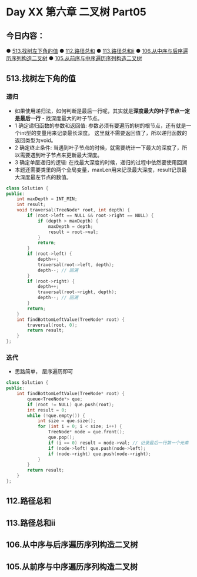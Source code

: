 # Day XX 第六章 二叉树 Part05

## 今日内容：

● [513.找树左下角的值](https://programmercarl.com/0513.%E6%89%BE%E6%A0%91%E5%B7%A6%E4%B8%8B%E8%A7%92%E7%9A%84%E5%80%BC.html)
● [112.路径总和](https://programmercarl.com/0112.%E8%B7%AF%E5%BE%84%E6%80%BB%E5%92%8C.html)
● [113.路径总和ii](https://programmercarl.com/0112.%E8%B7%AF%E5%BE%84%E6%80%BB%E5%92%8C.html)
● [106.从中序与后序遍历序列构造二叉树](https://programmercarl.com/0106.%E4%BB%8E%E4%B8%AD%E5%BA%8F%E4%B8%8E%E5%90%8E%E5%BA%8F%E9%81%8D%E5%8E%86%E5%BA%8F%E5%88%97%E6%9E%84%E9%80%A0%E4%BA%8C%E5%8F%89%E6%A0%91.html)
● [105.从前序与中序遍历序列构造二叉树](https://programmercarl.com/0106.%E4%BB%8E%E4%B8%AD%E5%BA%8F%E4%B8%8E%E5%90%8E%E5%BA%8F%E9%81%8D%E5%8E%86%E5%BA%8F%E5%88%97%E6%9E%84%E9%80%A0%E4%BA%8C%E5%8F%89%E6%A0%91.html)


## 513.找树左下角的值
### 递归
- 如果使用递归法，如何判断是最后一行呢，其实就是**深度最大的叶子节点一定是最后一行** - 找深度最大的叶子节点。
- 1 确定递归函数的参数和返回值: 参数必须有要遍历的树的根节点，还有就是一个int型的变量用来记录最长深度。 这里就不需要返回值了，所以递归函数的返回类型为void。
- 2 确定终止条件: 当遇到叶子节点的时候，就需要统计一下最大的深度了，所以需要遇到叶子节点来更新最大深度。
- 3 确定单层递归的逻辑: 在找最大深度的时候，递归的过程中依然要使用回溯
- 本题还需要类里的两个全局变量，maxLen用来记录最大深度，result记录最大深度最左节点的数值。
```cpp
class Solution {
public:
    int maxDepth = INT_MIN;
    int result;
    void traversal(TreeNode* root, int depth) {
        if (root->left == NULL && root->right == NULL) {
            if (depth > maxDepth) {
                maxDepth = depth;
                result = root->val;
            }
            return;
        }
        if (root->left) {
            depth++;
            traversal(root->left, depth);
            depth--; // 回溯
        }
        if (root->right) {
            depth++;
            traversal(root->right, depth);
            depth--; // 回溯
        }
        return;
    }
    int findBottomLeftValue(TreeNode* root) {
        traversal(root, 0);
        return result;
    }
};
```

### 迭代
- 思路简单， 层序遍历即可
```cpp
class Solution {
public:
    int findBottomLeftValue(TreeNode* root) {
        queue<TreeNode*> que;
        if (root != NULL) que.push(root);
        int result = 0;
        while (!que.empty()) {
            int size = que.size();
            for (int i = 0; i < size; i++) {
                TreeNode* node = que.front();
                que.pop();
                if (i == 0) result = node->val; // 记录最后一行第一个元素
                if (node->left) que.push(node->left);
                if (node->right) que.push(node->right);
            }
        }
        return result;
    }
};
```

## 112.路径总和


## 113.路径总和ii


## 106.从中序与后序遍历序列构造二叉树


## 105.从前序与中序遍历序列构造二叉树


